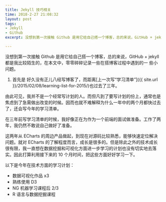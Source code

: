 ```yaml
---
title: Jekyll 技巧相关
time: 2018-2-27 21:08:32
layout: post
tags:
- Jekyll
- Github
excerpt: 没想到第一次接触 Github 是用它给自己搭一个博客，总的来说，GitHub + jekyll 都是我比较陌生的，在本文中，零零碎碎记录一些在搭博客过程中遇到的一些小问题。

---
```



没想到第一次接触 Github 是用它给自己搭一个博客，总的来说，GitHub + jekyll 都是我比较陌生的，在本文中，零零碎碎记录一些在搭博客过程中遇到的一
些小问题。
1. 首先是
好久没有正儿八经写博客了，而距离[上一次写“学习清单”]({{ site.url }}/2015/02/08/learning-list-for-2015/)也过去了三年。

由此可见，我并不是一个经常写计划的人。而但凡到了要写计划的份上，通常也是焦虑到了急需做出改变的时候。因而也就不难解释为什么一年中的两个月都快过去了，还会写今年的学习清单。

在三年前写学习清单的时候，我好像正在为作为一个前端的面试做准备。工作了两年，我仍然不敢说自己做好了准备。

这两年从 ECharts 的周边产品做起，到现在对源码比较熟悉，能够快速定位解决问题。就对 ECharts 的了解程度而言，成长是很多的。但是除此之外的技术成长很有限，我一直想在数据挖掘和可视化方面进一步学习的计划也没有切实地去落实。因此打算利用接下来的 10 个月时间，把这些方面好好学习一下。

以下是今年在技术方面的学习计划：

- 数据可视化作品 x3
- 熟练使用 D3
- NG 机器学习课程后 2/3
- R 语言与数据挖掘课程
